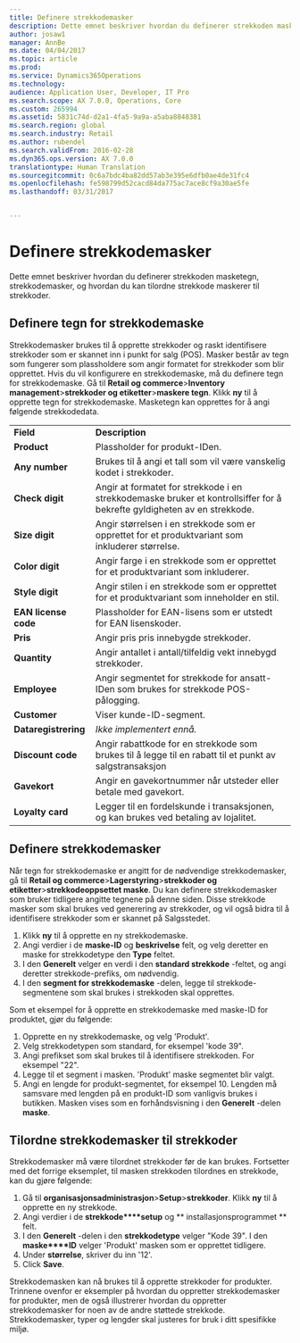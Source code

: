 ```yaml
---
title: Definere strekkodemasker
description: Dette emnet beskriver hvordan du definerer strekkoden masketegn, strekkodemasker, og hvordan du kan tilordne strekkode maskerer til strekkoder.
author: josaw1
manager: AnnBe
ms.date: 04/04/2017
ms.topic: article
ms.prod: 
ms.service: Dynamics365Operations
ms.technology: 
audience: Application User, Developer, IT Pro
ms.search.scope: AX 7.0.0, Operations, Core
ms.custom: 265994
ms.assetid: 5831c74d-d2a1-4fa5-9a9a-a5aba8848381
ms.search.region: global
ms.search.industry: Retail
ms.author: rubendel
ms.search.validFrom: 2016-02-28
ms.dyn365.ops.version: AX 7.0.0
translationtype: Human Translation
ms.sourcegitcommit: 0c6a7bdc4ba82dd57ab3e395e6dfb0ae4de31fc4
ms.openlocfilehash: fe598799d52cacd84da775ac7ace8cf9a30ae5fe
ms.lasthandoff: 03/31/2017


---
```


# <a name="set-up-bar-code-masks"></a>Definere strekkodemasker

Dette emnet beskriver hvordan du definerer strekkoden masketegn, strekkodemasker, og hvordan du kan tilordne strekkode maskerer til strekkoder.

<a name="set-up-bar-code-mask-characters"></a>Definere tegn for strekkodemaske
-------------------------------

Strekkodemasker brukes til å opprette strekkoder og raskt identifisere strekkoder som er skannet inn i punkt for salg (POS). Masker består av tegn som fungerer som plassholdere som angir formatet for strekkoder som blir opprettet. Hvis du vil konfigurere en strekkodemaske, må du definere tegn for strekkodemaske. Gå til **Retail og commerce**&gt;**Inventory management**&gt;**strekkoder og etiketter**&gt;**maskere tegn**. Klikk **ny** til å opprette tegn for strekkodemaske. Masketegn kan opprettes for å angi følgende strekkodedata.

|                      |                                                                                                                 |
|----------------------|-----------------------------------------------------------------------------------------------------------------|
| **Field**            | **Description**                                                                                                 |
| **Product**          | Plassholder for produkt-IDen.                                                                                     |
| **Any number**       | Brukes til å angi et tall som vil være vanskelig kodet i strekkoder.                                                  |
| **Check digit**      | Angir at formatet for strekkode i en strekkodemaske bruker et kontrollsiffer for å bekrefte gyldigheten av en strekkode. |
| **Size digit**       | Angir størrelsen i en strekkode som er opprettet for et produktvariant som inkluderer størrelse.                                 |
| **Color digit**      | Angir farge i en strekkode som er opprettet for et produktvariant som inkluderer.                               |
| **Style digit**      | Angir stilen i en strekkode som er opprettet for et produktvariant som inneholder en stil.                             |
| **EAN license code** | Plassholder for EAN-lisens som er utstedt for EAN lisenskoder.                                                       |
| **Pris**            | Angir pris pris innebygde strekkoder.                                                                   |
| **Quantity**         | Angir antallet i antall/tilfeldig vekt innebygd strekkoder.                                                |
| **Employee**         | Angir segmentet for strekkode for ansatt-IDen som brukes for strekkode POS-pålogging.                                  |
| **Customer**         | Viser kunde-ID-segment.                                                                                  |
| **Dataregistrering**       | *Ikke implementert ennå.*                                                                                          |
| **Discount code**    | Angir rabattkode for en strekkode som brukes til å legge til en rabatt til et punkt av salgstransaksjon             |
| **Gavekort**        | Angir en gavekortnummer når utsteder eller betale med gavekort.                                               |
| **Loyalty card**     | Legger til en fordelskunde i transaksjonen, og kan brukes ved betaling av lojalitet.                             |

## <a name="define-bar-code-masks"></a>Definere strekkodemasker
Når tegn for strekkodemaske er angitt for de nødvendige strekkodemasker, gå til **Retail og commerce**&gt;**Lagerstyring**&gt;**strekkoder og etiketter**&gt;**strekkodeoppsettet maske**. Du kan definere strekkodemasker som bruker tidligere angitte tegnene på denne siden. Disse strekkode masker som skal brukes ved generering av strekkoder, og vil også bidra til å identifisere strekkoder som er skannet på Salgsstedet.

1.  Klikk **ny** til å opprette en ny strekkodemaske.
2.  Angi verdier i de **maske-ID** og **beskrivelse** felt, og velg deretter en maske for strekkodetype den **Type** feltet.
3.  I den **Generelt** velger en verdi i den **standard strekkode** -feltet, og angi deretter strekkode-prefiks, om nødvendig.
4.  I den **segment for strekkodemaske** -delen, legge til strekkode-segmentene som skal brukes i strekkoden skal opprettes.

Som et eksempel for å opprette en strekkodemaske med maske-ID for produktet, gjør du følgende:

1.  Opprette en ny strekkodemaske, og velg 'Produkt'.
2.  Velg strekkodetypen som standard, for eksempel 'kode 39".
3.  Angi prefikset som skal brukes til å identifisere strekkoden. For eksempel "22".
4.  Legge til et segment i masken. 'Produkt' maske segmentet blir valgt.
5.  Angi en lengde for produkt-segmentet, for eksempel 10. Lengden må samsvare med lengden på en produkt-ID som vanligvis brukes i butikken. Masken vises som en forhåndsvisning i den **Generelt** -delen **maske**.

## <a name="assign-bar-code-masks-to-bar-codes"></a>Tilordne strekkodemasker til strekkoder
Strekkodemasker må være tilordnet strekkoder før de kan brukes. Fortsetter med det forrige eksemplet, til masken strekkoden tilordnes en strekkode, kan du gjøre følgende:

1.  Gå til **organisasjonsadministrasjon**&gt;**Setup**&gt;**strekkoder**. Klikk **ny** til å opprette en ny strekkode.
2.  Angi verdier i de **strekkode****setup** og ** installasjonsprogrammet ** felt.
3.  I den **Generelt** -delen i den **strekkodetype** velger "Kode 39". I den **maske****ID** velger 'Produkt' masken som er opprettet tidligere.
4.  Under **størrelse**, skriver du inn '12'.
5.  Click **Save**.

Strekkodemasken kan nå brukes til å opprette strekkoder for produkter. Trinnene ovenfor er eksempler på hvordan du oppretter strekkodemasker for produkter, men de også illustrerer hvordan du oppretter strekkodemasker for noen av de andre støttede strekkode. Strekkodemasker, typer og lengder skal justeres for bruk i ditt spesifikke miljø.



